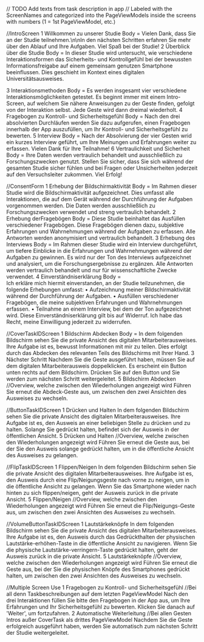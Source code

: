 // TODO Add texts from task description in app
// Labeled with the ScreenNames and categorized into the PageViewModels inside the screens with numbers (1 = 1st PageViewModel, etc.)

//IntroScreen
1 Willkommen zu unserer Studie
Body = Vielen Dank, dass Sie an der Studie teilnehmen.\n\nIn den nächsten Schritten erfahren Sie mehr über den Ablauf und Ihre Aufgaben. Viel Spaß bei der Studie!
2 Überblick über die Studie
Body = In dieser Studie wird untersucht, wie verschiedene Interaktionsformen das Sicherheits- und Kontrollgefühl bei der bewussten Informationsfreigabe auf einem gemeinsam genutzen Smartphone beeinflussen. Dies geschieht im Kontext eines digitalen Universitätsausweises.

3 Interaktionsmethoden
Body = Es werden insgesamt vier verschiedene Interaktionsmöglichkeiten getestet. Es beginnt immer mit einem Intro-Screen, auf welchem Sie nähere Anweisungen zu der Geste finden, gefolgt von der Interaktion selbst. Jede Geste wird dann dreimal wiederholt.
4 Fragebogen zu Kontroll- und Sicherheitsgefühl
Body = Nach den drei absolvierten Durchläufen werden Sie dazu aufgerufen, einen Fragebogen innerhalb der App auszufüllen, um Ihr Kontroll- und Sicherheitsgefühl zu bewerten.
5 Interview
Body = Nach der Absolvierung der vier Gesten wrid ein kurzes Interview geführt, um Ihre Meinungen und Erfahrungen weiter zu erfassen. Vielen Dank für Ihre Teilnahme!
6 Vertraulichkeit und Sicherheit
Body = Ihre Daten werden vertraulich behandelt und ausschließlich zu Forschungszwecken genutzt.
Stellen Sie sicher, dass Sie sich während der gesamten Studie sicher fühlen und bei Fragen oder Unsicherheiten jederzeit auf den Versuchsleiter zukommen. Viel Erfolg!

//ConsentForm
1 Erhebung der Bildschirmaktivität
Body = Im Rahmen dieser Studie wird die Bildschirmaktivität aufgezeichnet. Dies umfasst alle Interaktionen, die auf dem Gerät während der Durchführung der Aufgaben vorgenommen werden. Die Daten werden ausschließlich zu Forschungszwecken verwendet und streng vertraulich behandelt.
2 Erhebung derFragebögen
Body = Diese Studie beinhaltet das Ausfüllen verschiedener Fragebögen. Diese Fragebögen dienen dazu, subjektive Erfahrungen und Wahrnehmungen während der Aufgaben zu erfassen. Alle Antworten werden anonymisiert und vertraulich behandelt.
3 Erhebung des Interviews
Body = Im Rahmen dieser Studie wird ein Interview durchgeführt, um tiefere Einblicke in die Erfahrungen und Wahrnehmungen während der Aufgaben zu gewinnen. Es wird nur der Ton des Interviews aufgezeichnet und analysiert, um die Forschungsergebnisse zu ergänzen. Alle Antworten werden vertraulich behandelt und nur für wissenschaftliche Zwecke verwendet.
4 Einverständniserklärung
Body =  
Ich erkläre mich hiermit einverstanden, an der Studie teilzunehmen, die folgende Erhebungen umfasst:
• Aufzeichnung meiner Bildschirmaktivität während der Durchführung der Aufgaben.
• Ausfüllen verschiedener Fragebögen, die meine subjektiven Erfahrungen und Wahrnehmungen erfassen.
• Teilnahme an einem Interview, bei dem der Ton aufgezeichnet wird.
Diese Einverständniserklärung gilt bis auf Widerruf. Ich habe das Recht, meine Einwilligung jederzeit zu widerrufen.

//CoverTaskIDScreen
1 Bildschirm Abdecken
Body = In dem folgenden Bildschirm sehen Sie die private Ansicht des digitalen Mitarbeiterausweises. Ihre Aufgabe ist es, bewusst Informationen mit mir zu teilen. Dies erfolgt durch das Abdecken des relevanten Teils des Bildschirms mit Ihrer Hand.
3 Nächster Schritt
Nachdem Sie die Geste ausgeführt haben, müssen Sie auf dem digitalen Mitarbeiterausweis doppelklicken. Es erscheint ein Button unten rechts auf dem Bildschirm. Drücken Sie auf den Button und Sie werden zum nächsten Schritt weitergeleitet.
5 Bildschirm Abdecken //Overview, welche zwischen den Wiederholungen angezeigt wird
Führen Sie erneut die Abdeck-Geste aus, um zwischen den zwei Ansichten des Ausweises zu wechseln.

//ButtonTaskIDScreen
1 Drücken und Halten
In dem folgenden Bildschirm sehen Sie die private Ansicht des digitalen Mitarbeiterausweises. Ihre Aufgabe ist es, den Ausweis an einer beliebigen Stelle zu drücken und zu halten. Solange Sie gedrückt halten, befindet sich der Ausweis in der öffentlichen Ansicht.
5 Drücken und Halten //Overview, welche zwischen den Wiederholungen angezeigt wird
Führen Sie erneut die Geste aus, bei der Sie den Ausweis solange gedrückt halten, um in die öffentliche Ansicht des Ausweises zu gelangen.

//FlipTaskIDScreen
1 Flippen/Neigen
In dem folgenden Bildschirm sehen Sie die private Ansicht des digitalen Mitarbeiterausweises. Ihre Aufgabe ist es, den Ausweis durch eine Flip/Neigungsgeste nach vorne zu neigen, um in die öffentliche Ansicht zu gelangen. Wenn Sie das Smartphone wieder nach hinten zu sich flippen/neigen, geht der Ausweis zurück in die private Ansicht.
5 Flippen/Neigen //Overview, welche zwischen den Wiederholungen angezeigt wird
Führen Sie erneut die Flip/Neigungs-Geste aus, um zwischen den zwei Ansichten des Ausweises zu wechseln. 

//VolumeButtonTaskIDScreen
1 Lautstärkeknöpfe
In dem folgenden Bildschirm sehen Sie die private Ansicht des digitalen Mitarbeiterausweises. Ihre Aufgabe ist es, den Ausweis durch das Gedrückthalten der physischen Lautstärke-erhöhen-Taste in die öffentliche Ansicht zu navigieren. Wenn Sie die physische Lautstärke-verringern-Taste gedrückt halten, geht der Ausweis zurück in die private Ansicht.
5 Lautstärkeknöpfe //Overview, welche zwischen den Wiederholungen angezeigt wird
Führen Sie erneut die Geste aus, bei der Sie die physischen Knöpfe des Smartphones gedrückt halten, um zwischen den zwei Ansichten des Ausweises zu wechseln.

//Multiple Screen Use
1 Fragebogen zu Kontroll- und Sicherheitsgefühl //Bei all denn Taskbeschreibungen auf dem letzten PageViewModel
Nach den drei Interaktionen füllen Sie bitte den Fragebogen in der App aus, um Ihre Erfahrungen und Ihr Sicherheitsgefühl zu bewerten. Klicken Sie danach auf 'Weiter', um fortzufahren.
2 Automatische Weiterleitung //Bei allen Gesten Intros außer CoverTask als drittes PageViewModel
Nachdem Sie die Geste erfolgreich ausgeführt haben, werden Sie automatisch zum nächsten Schritt der Studie weitergeleitet.
